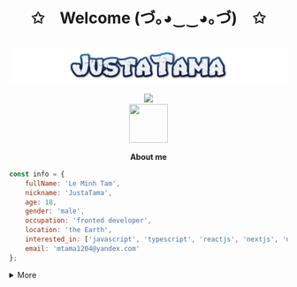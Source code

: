 <h1 align="center">✩&emsp;Welcome (づ｡◕‿‿◕｡づ)&emsp;✩</h1>
    
<div>
<img src="https://camo.githubusercontent.com/82291b0fe831bfc6781e07fc5090cbd0a8b912bb8b8d4fec0696c881834f81ac/68747470733a2f2f70726f626f742e6d656469612f394575424971676170492e676966" width="1200" height="3">
<img src="https://github.com/JustaTama/GitHub-Bot/blob/main/image/name1.png?raw=true" width="1500">
<img src="https://camo.githubusercontent.com/82291b0fe831bfc6781e07fc5090cbd0a8b912bb8b8d4fec0696c881834f81ac/68747470733a2f2f70726f626f742e6d656469612f394575424971676170492e676966" width="1200" height="3">
</div>
<div align="center">
    <img src="https://readme-typing-svg.herokuapp.com/?lines=Fucking+wow+shit;Hello+world!;Have+a+look+around!&font=Fira%20Code&color=%23D62F79&center=true&width=280&height=50">
</div>
<div align='center'>
    <img src="https://user-images.githubusercontent.com/38340757/196499851-e8bd23fd-2e16-4e6e-be7c-bac704c0dd3d.gif" width='70' height='70' />
</div>

**<p align="center">About me</p>**

```javascript
const info = {
	fullName: 'Le Minh Tam',
	nickname: 'JustaTama',
	age: 18,
	gender: 'male',
	occupation: 'fronted developer',
	location: 'the Earth',
	interested_in: ['javascript', 'typescript', 'reactjs', 'nextjs', 'nodejs'],
	email: 'mtama1204@yandex.com'
};
```
<!-- ![](https://komarev.com/ghpvc/?username=JustaTama) -->

<details>
  <summary>More</summary>
<!-- <br>
<p align="center">
  <img src="https://github.com/JustaTama/GitHub-Bot/blob/main/image/oreki_tho_dai.gif?raw=true">
</p> -->

## 📈 Stats 
<p align="center">
  <img src="https://github-stats-alpha.vercel.app/api?username=JustaTama">
<p>

## 🔥 Streak 
<p align="center">
<img src='https://github-readme-streak-stats.herokuapp.com?user=JustaTama&theme=monokai&locale=vi&date_format=j%2Fn%5B%2FY%5D'>
<p>

## 🌐 Most used languages 
<p align="center">
<img src='https://github-readme-stats.vercel.app/api/top-langs/?username=DenverCoder1&theme=cobalt&&langs_count=6&hide_border=true'>
<p>

## 📊 Graph 
<p align="center">
<img src='https://activity-graph.herokuapp.com/graph?username=JustaTama&theme=gotham&hide_border=true'>
<p>

## 💳 Dev Card 
<a href="https://app.daily.dev/JustaTama"><img src="https://api.daily.dev/devcards/326937013bca43aeaa237d9614847fe9.png?r=yi4" width="395" alt="Lê Minh Tâm's Dev Card"/></a>
<img src="https://readme-typing-svg.herokuapp.com?font=Fira+Code&pause=1000&width=435&lines=I'm+JustaTama+-+A+frontend+developer" align="right">

## 🏆 Trophies 
[![Trophies](https://github-profile-trophy.vercel.app/?username=huynh12345678&margin-w=10&theme=discord&no-frame=true)](#) 

## 🔗 Links 
[![GitHub](https://img.shields.io/badge/github-%23121011.svg?style=for-the-badge&logo=github&logoColor=white)](https://github.com/JustaTama)
[![Discord](https://img.shields.io/badge/Discord-7289DA?style=for-the-badge&logo=discord&logoColor=white "Discord")](https://discord.com/users/657068549302517771)
[![Facebook](https://img.shields.io/badge/Facebook-1877F2?style=for-the-badge&logo=facebook&logoColor=white "Facebook")](https://www.facebook.com/mtama1204)
	
<!--
[![Homepage](https://img.shields.io/badge/Homepage-41BDF5?style=for-the-badge&logo=page&logoColor=white "Homepage")](https://huynh12345678.github.io/)
[![LinkedIn](https://img.shields.io/badge/LinkedIn-0077B5?style=for-the-badge&logo=linkedin&logoColor=white "LinkedIn")](https://www.linkedin.com/in/huynh-le-xuan-09b81b202/)  
-->
	
## 💻 Operating systems 
[![Windows](https://img.shields.io/badge/Windows-0078D6?style=for-the-badge&logo=windows&logoColor=white "Windows 10")](#)
[![macOS](https://img.shields.io/badge/mac%20os-000000?style=for-the-badge&logo=macos&logoColor=F0F0F0)](#)

## 📱 Devices 
![Samsung Galaxy Note 20 Ultra](https://img.shields.io/badge/Samsung%20Galaxy%20Note%2020%20Ultra%205G-1428A0?style=for-the-badge&logo=Samsung&logoColor=white)
![iPhone XS Max](https://img.shields.io/badge/iPhone%20XS%20Max-000000?style=for-the-badge&logo=Apple&logoColor=white)
![iPhone 11 Pro Max](https://img.shields.io/badge/iPhone%2011%20Pro%20Max-000000?style=for-the-badge&logo=Apple&logoColor=white)
![MacBook Pro](https://img.shields.io/badge/MacBook%20Pro%2014%22-000000?style=for-the-badge&logo=macOS&logoColor=white)


## 🚀 Tools 

### IDEs and editors
[![Code](https://img.shields.io/badge/Code-007ACC?style=for-the-badge&logo=visual%20studio%20code&logoColor=white "Code")](https://code.visualstudio.com)
[![Sublime Text](https://img.shields.io/badge/Sublime_Text-FF9800?style=for-the-badge&logo=Sublime%20Text&logoColor=white "Sublime Text")](https://www.sublimetext.com)
[![Atom](https://img.shields.io/badge/Atom-%2366595C.svg?style=for-the-badge&logo=atom&logoColor=white)](https://atom.io/)
[![CodeSandbox](https://img.shields.io/badge/Codesandbox-040404?style=for-the-badge&logo=codesandbox&logoColor=DBDBDB)](https://codesandbox.io/) 
[![Vim](https://img.shields.io/badge/VIM-%2311AB00.svg?style=for-the-badge&logo=vim&logoColor=white)](https://www.vim.org/)
[![Neovim](https://img.shields.io/badge/NeoVim-%2357A143.svg?&style=for-the-badge&logo=neovim&logoColor=white)](https://neovim.io/)

### Browsers
[![Edge](https://img.shields.io/badge/Edge-0078D7?style=for-the-badge&logo=microsoft%20edge&logoColor=white "Microsoft Edge")](https://www.microsoft.com/edge)
[![Chrome](https://img.shields.io/badge/Chrome-4285F4?style=for-the-badge&logo=GoogleChrome&logoColor=white)](https://www.google.com/chrome/)
[![Opera](https://img.shields.io/badge/Opera-FF1B2D?style=for-the-badge&logo=Opera&logoColor=white)](https://www.opera.com/gx)

### Dev tools
[![Git](https://img.shields.io/badge/Git-F05032?style=for-the-badge&logo=git&logoColor=white "Git")](https://git-scm.com)
[![GitHub](https://img.shields.io/badge/github-%23121011.svg?style=for-the-badge&logo=github&logoColor=white)](https://github.com)

### Languages and frameworks
![HTML5](https://img.shields.io/badge/html5-%23E34F26.svg?style=for-the-badge&logo=html5&logoColor=white)
![CSS3](https://img.shields.io/badge/css3-%231572B6.svg?style=for-the-badge&logo=css3&logoColor=white)
![Bootstrap](https://img.shields.io/badge/bootstrap-%23563D7C.svg?style=for-the-badge&logo=bootstrap&logoColor=white)
![Material UI](https://img.shields.io/badge/materialui-%230081CB.svg?style=for-the-badge&logo=material-ui&logoColor=white)
![TailwindCSS](https://img.shields.io/badge/tailwindcss-%2338B2AC.svg?style=for-the-badge&logo=tailwind-css&logoColor=white)  
![SASS](https://img.shields.io/badge/SASS-hotpink.svg?style=for-the-badge&logo=SASS&logoColor=white)
![Express.js](https://img.shields.io/badge/express.js-%23404d59.svg?style=for-the-badge&logo=express&logoColor=%2361DAFB)
![Socket.io](https://img.shields.io/badge/Socket.io-black?style=for-the-badge&logo=socket.io&badgeColor=010101)
![JWT](https://img.shields.io/badge/JWT-black?style=for-the-badge&logo=JSON%20web%20tokens)  
[![JavaScript](https://img.shields.io/badge/JavaScript-F7DF1E?style=for-the-badge&logo=javascript&logoColor=black "JavaScript")](https://developer.mozilla.org/en-US/docs/Web/JavaScript)
[![TypeScript](https://img.shields.io/badge/TypeScript-3178C6?style=for-the-badge&logo=typescript&logoColor=white "TypeScript")](https://www.typescriptlang.org)
[![React](https://img.shields.io/badge/React-61DAFB?style=for-the-badge&logo=react&logoColor=black "React")](https://reactjs.org)
[![Next.js](https://img.shields.io/badge/Next.js-000000?style=for-the-badge&logo=next.js&logoColor=white "Next.js")](https://nextjs.org)
[![NodeJS](https://img.shields.io/badge/NodeJS-339933?style=for-the-badge&logo=node.js&logoColor=white "NodeJS")](https://nodejs.org)
	
### Databases
![Firebase](https://img.shields.io/badge/firebase-%23039BE5.svg?style=for-the-badge&logo=firebase)
![MongoDB](https://img.shields.io/badge/MongoDB-%234ea94b.svg?style=for-the-badge&logo=mongodb&logoColor=white)

</details>

<!---
JustaTama/JustaTama is a ✨ special ✨ repository because its `README.md` (this file) appears on your GitHub profile.
You can click the Preview link to take a look at your changes.
--->
